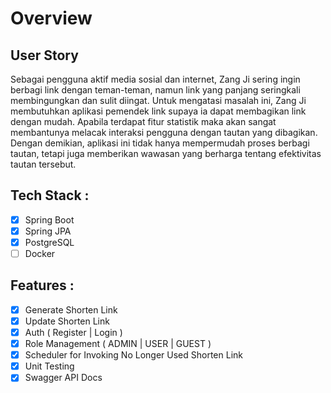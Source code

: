 # Overview

## User Story

Sebagai pengguna aktif media sosial dan internet, Zang Ji sering ingin berbagi link dengan teman-teman, namun link yang
panjang seringkali membingungkan dan sulit diingat. Untuk mengatasi masalah ini, Zang Ji membutuhkan aplikasi pemendek
link supaya ia dapat membagikan link dengan mudah. Apabila terdapat fitur statistik maka akan sangat membantunya melacak
interaksi pengguna dengan tautan yang dibagikan. Dengan demikian, aplikasi ini tidak hanya mempermudah proses berbagi
tautan, tetapi juga memberikan wawasan yang berharga tentang efektivitas tautan tersebut.

## Tech Stack :

- [x] Spring Boot
- [x] Spring JPA
- [x] PostgreSQL
- [ ] Docker

## Features :

- [x] Generate Shorten Link
- [x] Update Shorten Link
- [x] Auth ( Register | Login )
- [x] Role Management ( ADMIN | USER | GUEST )
- [x] Scheduler for Invoking No Longer Used Shorten Link
- [x] Unit Testing
- [x] Swagger API Docs